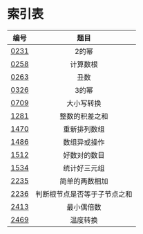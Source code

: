 # 索引表

|  编号  |               题目                          |
|:------:|:-------------------------------------------:|
|[0231](./0231.c)     | 2的幂                          |
|[0258](./0258.c)     | 计算数根                       |
|[0263](./0263.c)     | 丑数                           |
|[0326](./0326.c)     | 3的幂                          |
|[0709](./0709.c)     | 大小写转换                     |
|[1281](./1281.c)     | 整数的积差之和                 |
|[1470](./1470.c)     | 重新排列数组                   |
|[1486](./1486.c)     | 数组异或操作                   |
|[1512](./1512.c)     | 好数对的数目                   |
|[1534](./1534.c)     | 统计好三元组                   |
|[2235](./2235.c)     | 简单的两数相加                 |
|[2236](./2236.c)     | 判断根节点是否等于子节点之和   |
|[2413](./2413.c)     | 最小偶倍数                     |
|[2469](./2469.c)     | 温度转换                       |
